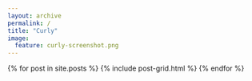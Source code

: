 ```yaml
---
layout: archive
permalink: /
title: "Curly"
image:
  feature: curly-screenshot.png
---
```


<div class="tiles">
{% for post in site.posts %}
	{% include post-grid.html %}
{% endfor %}
</div><!-- /.tiles -->

<style>
#masthead {
	position:absolute;
	width:100%;
}
</style>

<script>
// Include the UserVoice JavaScript SDK (only needed once on a page)
UserVoice=window.UserVoice||[];(function(){var uv=document.createElement('script');uv.type='text/javascript';uv.async=true;uv.src='//widget.uservoice.com/dsjZbBANXpeUvI3Ya3WGUw.js';var s=document.getElementsByTagName('script')[0];s.parentNode.insertBefore(uv,s)})();

//
// UserVoice Javascript SDK developer documentation:
// https://www.uservoice.com/o/javascript-sdk
//

// Set colors
UserVoice.push(['set', {
  accent_color: '#e23a39',
  trigger_color: 'white',
  trigger_background_color: '#e23a39'
}]);

// Identify the user and pass traits
// To enable, replace sample data with actual user traits and uncomment the line
UserVoice.push(['identify', {
  //email:      'john.doe@example.com', // User’s email address
  //name:       'John Doe', // User’s real name
  //created_at: 1364406966, // Unix timestamp for the date the user signed up
  //id:         123, // Optional: Unique id of the user (if set, this should not change)
  //type:       'Owner', // Optional: segment your users by type
  //account: {
  //  id:           123, // Optional: associate multiple users with a single account
  //  name:         'Acme, Co.', // Account name
  //  created_at:   1364406966, // Unix timestamp for the date the account was created
  //  monthly_rate: 9.99, // Decimal; monthly rate of the account
  //  ltv:          1495.00, // Decimal; lifetime value of the account
  //  plan:         'Enhanced' // Plan name for the account
  //}
}]);

// Add default trigger to the bottom-right corner of the window:
UserVoice.push(['addTrigger', { mode: 'smartvote', trigger_position: 'top-left' }]);

// Or, use your own custom trigger:
//UserVoice.push(['addTrigger', '#id', { mode: 'smartvote' }]);

// Autoprompt for Satisfaction and SmartVote (only displayed under certain conditions)
UserVoice.push(['autoprompt', {}]);
</script>